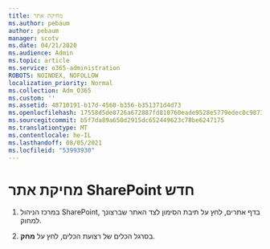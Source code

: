 ```yaml
---
title: מחיקת אתר
ms.author: pebaum
author: pebaum
manager: scotv
ms.date: 04/21/2020
ms.audience: Admin
ms.topic: article
ms.service: o365-administration
ROBOTS: NOINDEX, NOFOLLOW
localization_priority: Normal
ms.collection: Adm_O365
ms.custom: ''
ms.assetid: 48710191-b17d-4560-b356-b351371d4d73
ms.openlocfilehash: 17558d5de8726a672887fd810760eade9528e5779edec0c98735df17d1e5ccc3
ms.sourcegitcommit: b5f7da89a650d2915dc652449623c78be6247175
ms.translationtype: MT
ms.contentlocale: he-IL
ms.lasthandoff: 08/05/2021
ms.locfileid: "53993930"
---
```

# <a name="delete-a-sharepoint-site"></a>מחיקת אתר SharePoint חדש

1. במרכז הניהול SharePoint, בדף אתרים, לחץ על תיבת הסימון לצד האתר שברצונך למחוק.
    
2. בסרגל הכלים של רצועת הכלים, לחץ על **מחק**.
    

